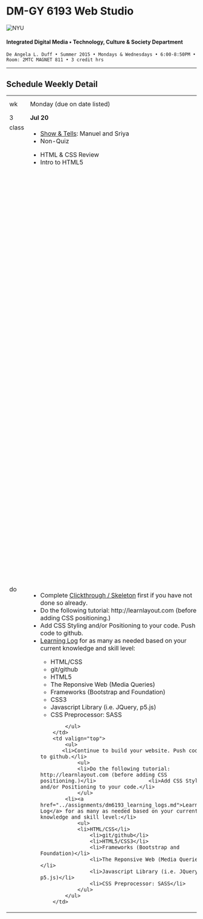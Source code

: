 # DM-GY 6193 Web Studio

![NYU](http://ws2.polishedsolid.com/de/nyu_soe_logo.png)
#### Integrated Digital Media • Technology, Culture & Society Department

    De Angela L. Duff • Summer 2015 • Mondays & Wednesdays • 6:00-8:50PM • Room: 2MTC MAGNET 811 • 3 credit hrs

---

## Schedule Weekly Detail

<table>
<tr>
<td>wk</td>
<td>Monday (due on date listed)</td>
<td>Wednesday (due on date listed)</td>
</tr>
<!-- first week -->
<tr>
        <td valign="top" width="4%">3</td>
        <td valign="top" width="48%"><strong>Jul 20</strong></td>
        <td valign="top" width="48%"><strong>Jul 22</strong></td>
</tr>
 <tr>
        <td valign="top">class</td>
        <td valign="top">
            <ul>
            <li><a href="../assignments/dm6193_show_and_tells.md">Show &amp; Tells</a>: Manuel and Sriya</li>
            <li>Non-Quiz</li>
            </ul>
            <ul>
            <li>HTML &amp; CSS Review</li>
            <li>Intro to HTML5</li>
            </ul>
        </td>
        <td>
            <ul>
            <li><a href="../assignments/dm6193_show_and_tells.md">Show &amp; Tells</a>: Anneka, Yoshi, and Bobby</li>
            <li>REMINDER: Clickable links on slack. Make all URLs clickable either by posting as a message or using markdown in post.</li>
            <li>Class Critique of Homework</li> 
            </ul>
            <ul>
            <li>Git / Github Review</li>
            <li>Learn Shay Howe: Getting to Know CSS</li>
            <ul>
            <li>Cascade</li>
            <li>CSS Specificity</li>
            <li>Combining Selectors (read right to left)</li>
            <li>How to use multiple classes on a single element to layer on different styles for more modular code</li>
            <li>(OPTIONAL) Learn Shaw Howe: Complex Selectors</li> 
            <li>Color Picker</li>       
            </ul>
            <li>Learn Shay Howe: Opening the Box Model</li>
            <ul>
            <li>Margin &amp; Padding Declarations (TRBL)</li>
            <li>Borders</li>
            <li>Display property</li>
            <li>Browser Prefixes</li>
            <li>Developer Tools (Chrome Inspector)</li>
            </ul>
            <li>CSS positioning: <a href="Learnlayout.com" target="_blank">Learnlayout.com</a></li>
            <ul>
            <li>(ALTERNATE) Learn Shay Howe: Positioning Content</li>
            <li>(ALTERNATE) Learn Shay Howe: Detailed Positioning</li>
            </ul>
            <li>Responsive Web Design</a>
                <ul>
                <li><a href="http://mediaqueri.es" target="_blank">http://mediaqueri.es</a></li>
                <li>Learn Shay Howe: Responsive Web Design</li>
                <li><a href="http://www.typetester.org" target="_blank">Responsive Text - Typetester</a></li>
                <li>(ALTERNATE) <a href="https://css-tricks.com/logic-in-media-queries/" target="_blank">css-tricks.com: Logic in Media Queries by Chris Coyier</a></li>
                </ul>
            </ul>
        </td>
</tr>
<tr>
        <td valign="top">do</td>
        <td valign="top">
            <ul>
            <li>Complete <a href="../assignments/dm6193_clickthrough.md">Clickthrough / Skeleton</a> first if you have not done so already.</li>
            <li>Do the following tutorial: http://learnlayout.com (before adding CSS positioning.)</li>        
            <li>Add CSS Styling and/or Positioning to your code. Push code to github.</li>
            <li><a href="../assignments/dm6193_learning_logs.md">Learning Log</a> for as many as needed based on your current knowledge and skill level:</li>
                    <ul>
                    <li>HTML/CSS</li>
                    <li>git/github</li>
                    <li>HTML5</li>
                    <li>The Reponsive Web (Media Queries)</li>
                    <li>Frameworks (Bootstrap and Foundation)</li>
                    <li>CSS3</li>
                    <li>Javascript Library (i.e. JQuery, p5.js)</li>                    
                    <li>CSS Preprocessor: SASS</li>
                    </ul>
            
            </ul>    
        </td>
        <td valign="top">
            <ul>
           <li>Continue to build your website. Push code to github.</li>
                <ul>
                <li>Do the following tutorial: http://learnlayout.com (before adding CSS positioning.)</li>                 <li>Add CSS Styling and/or Positioning to your code.</li>
                </ul>
            <li><a href="../assignments/dm6193_learning_logs.md">Learning Log</a> for as many as needed based on your current knowledge and skill level:</li>
                <ul>
                <li>HTML/CSS</li>
                    <li>git/github</li>
                    <li>HTML5/CSS3</li>
                    <li>Frameworks (Bootstrap and Foundation)</li>
                    <li>The Reponsive Web (Media Queries)</li>
                    <li>Javascript Library (i.e. JQuery, p5.js)</li>                    
                    <li>CSS Preprocessor: SASS</li>
                </ul>
            </ul>
        </td>
</tr>
</table>
